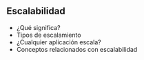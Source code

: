## Escalabilidad

* ¿Qué significa?
* Tipos de escalamiento
* ¿Cualquier aplicación escala?
* Conceptos relacionados con escalabilidad
